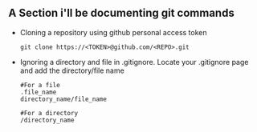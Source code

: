 ## A Section i'll be documenting git commands

 - Cloning a repository using github personal access token

   ```
   git clone https://<TOKEN>@github.com/<REPO>.git
   
   ```

 - Ignoring a directory and file in .gitignore. Locate your .gitignore page and add the directory/file name
   
   ```
   #For a file
   .file_name
   directory_name/file_name
   ```

   ```
   #For a directory
   /directory_name
   ```